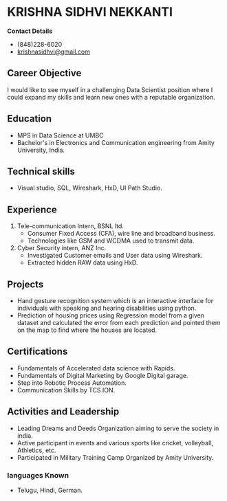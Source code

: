 # KRISHNA SIDHVI NEKKANTI
**Contact Details**
- (848)228-6020
- krishnasidhvi@gmail.com
## Career Objective
I would like to see myself in a challenging Data Scientist position where I could expand my skills and learn new ones with a reputable organization.
## Education
- MPS in Data Science at UMBC
- Bachelor's in Electronics and Communication engineering from Amity University, India.
## Technical skills
- Visual studio, SQL, Wireshark, HxD, UI Path Studio.
## Experience
1. Tele-communication Intern, BSNL ltd.
   -	Consumer Fixed Access (CFA), wire line and broadband business.
   -	Technologies like GSM and WCDMA used to transmit data.
2. Cyber Security intern, ANZ Inc.
   - Investigated Customer emails and User data using Wireshark.
   - Extracted hidden RAW data using HxD.
## Projects
- Hand gesture recognition system which is an interactive interface for individuals with speaking and hearing disabilities using python.
- Prediction of housing prices using Regression model from a given dataset and calculated the error from each prediction and pointed them on the map to find where the houses are located.
## Certifications
- Fundamentals of Accelerated data science with Rapids.
- Fundamentals of Digital Marketing by Google Digital garage.
- Step into Robotic Process Automation.
- Communication Skills by TCS ION.
## Activities and Leadership
- Leading Dreams and Deeds Organization aiming to serve the society in india.
- Active participant in events and various sports like cricket, volleyball, Athletics, etc.
- Participated in Military Training Camp Organized by Amity University.
### languages Known
- Telugu, Hindi, German.

